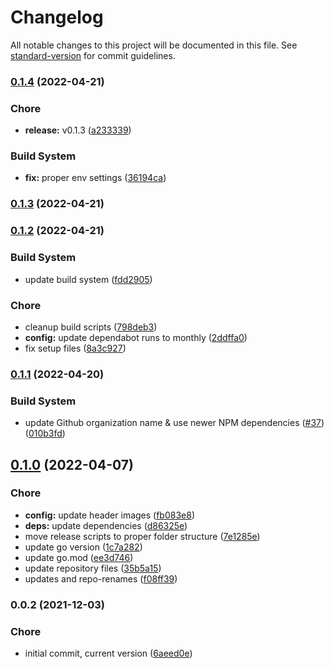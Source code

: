 # Changelog

All notable changes to this project will be documented in this file. See [standard-version](https://github.com/conventional-changelog/standard-version) for commit guidelines.

### [0.1.4](https://github.com/davidsneighbour/hugo-opensearch/compare/v0.1.2...v0.1.4) (2022-04-21)


### Chore

* **release:** v0.1.3 ([a233339](https://github.com/davidsneighbour/hugo-opensearch/commit/a233339d41130117b2aab4c252b6ad30477e74ae))


### Build System

* **fix:** proper env settings ([36194ca](https://github.com/davidsneighbour/hugo-opensearch/commit/36194ca0a550f18da0f960956f9d9c5da46baea5))

### [0.1.3](https://github.com/davidsneighbour/hugo-opensearch/compare/v0.1.2...v0.1.3) (2022-04-21)

### [0.1.2](https://github.com/davidsneighbour/hugo-opensearch/compare/v0.1.1...v0.1.2) (2022-04-21)


### Build System

* update build system ([fdd2905](https://github.com/davidsneighbour/hugo-opensearch/commit/fdd2905d9444551e40b7ddf7f1b2469461fbc013))


### Chore

* cleanup build scripts ([798deb3](https://github.com/davidsneighbour/hugo-opensearch/commit/798deb3e10041c903678fee370bf4d023a49c068))
* **config:** update dependabot runs to monthly ([2ddffa0](https://github.com/davidsneighbour/hugo-opensearch/commit/2ddffa0b14d361b3596714263e662adae7e83cb6))
* fix setup files ([8a3c927](https://github.com/davidsneighbour/hugo-opensearch/commit/8a3c9270054df15d65dd41477d7437641391d304))

### [0.1.1](https://github.com/davidsneighbour/hugo-opensearch/compare/v0.1.0...v0.1.1) (2022-04-20)


### Build System

* update Github organization name & use newer NPM dependencies ([#37](https://github.com/davidsneighbour/hugo-opensearch/issues/37)) ([010b3fd](https://github.com/davidsneighbour/hugo-opensearch/commit/010b3fd5757c06304eaafcd1f6bb3c2a4658c9c2))

## [0.1.0](https://github.com/davidsneighbour/hugo-opensearch/compare/v0.0.2...v0.1.0) (2022-04-07)


### Chore

* **config:** update header images ([fb083e8](https://github.com/davidsneighbour/hugo-opensearch/commit/fb083e8ba6ce90109a899e8213706d218f9d2d4b))
* **deps:** update dependencies ([d86325e](https://github.com/davidsneighbour/hugo-opensearch/commit/d86325e500845014c33db83c3d879f4bc2e321ba))
* move release scripts to proper folder structure ([7e1285e](https://github.com/davidsneighbour/hugo-opensearch/commit/7e1285ebc6f2ffbdb2316526226663d9c32ed1e5))
* update go version ([1c7a282](https://github.com/davidsneighbour/hugo-opensearch/commit/1c7a2823e2c7e0fc7291314fb479fa548e5e7bc1))
* update go.mod ([ee3d746](https://github.com/davidsneighbour/hugo-opensearch/commit/ee3d74622032d44e951e08dd52ca250c19e59505))
* update repository files ([35b5a15](https://github.com/davidsneighbour/hugo-opensearch/commit/35b5a1560235bf86411744192f1759df02b2ec18))
* updates and repo-renames ([f08ff39](https://github.com/davidsneighbour/hugo-opensearch/commit/f08ff3992eba18c1327e2a82598c2d7524bc6c96))

### 0.0.2 (2021-12-03)


### Chore

* initial commit, current version ([6aeed0e](https://github.com/davidsneighbour/hugo-opensearch/commit/6aeed0e2bc1450c07048fc201c6369e708523427))
